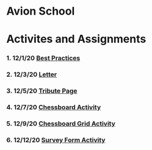 # **Avion School**

# Activites and Assignments
### 1. 12/1/20 [Best Practices](http://riancorpus.github.io/batch5-activities/Activities/Best_Practices/)
### 2. 12/3/20 [Letter](http://riancorpus.github.io/batch5-activities/Activities/Letter_Activity/)
### 3. 12/5/20 [Tribute Page](http://riancorpus.github.io/batch5-activities/Activities/Tribute_Page/) 
### 4. 12/7/20 [Chessboard Activity](http://riancorpus.github.io/batch5-activities/Activities/Chessboard_Activity/)
### 5. 12/9/20 [Chessboard Grid Activity](http://riancorpus.github.io/batch5-activities/Activities/Grid_Chessboard/)
### 6. 12/12/20 [Survey Form Activity](http://riancorpus.github.io/batch5-activities/Activities/Survery_Form/)



